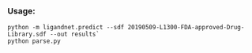 ### Usage:

```
python -m ligandnet.predict --sdf 20190509-L1300-FDA-approved-Drug-Library.sdf --out results`
python parse.py
```
